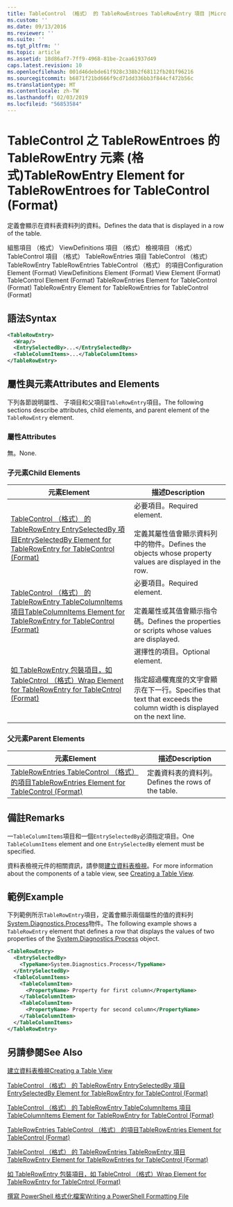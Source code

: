 ```yaml
---
title: TableControl （格式） 的 TableRowEntroes TableRowEntry 項目 |Microsoft Docs
ms.custom: ''
ms.date: 09/13/2016
ms.reviewer: ''
ms.suite: ''
ms.tgt_pltfrm: ''
ms.topic: article
ms.assetid: 18d86af7-7ff9-4968-81be-2caa61937d49
caps.latest.revision: 10
ms.openlocfilehash: 001d46debde61f928c338b2f68112fb201f96216
ms.sourcegitcommit: b6871f21bd666f9cd71dd336bb3f844cf472b56c
ms.translationtype: MT
ms.contentlocale: zh-TW
ms.lasthandoff: 02/03/2019
ms.locfileid: "56853584"
---
```

# <a name="tablerowentry-element-for-tablerowentroes-for-tablecontrol-format"></a><span data-ttu-id="687d0-102">TableControl 之 TableRowEntroes 的 TableRowEntry 元素 (格式)</span><span class="sxs-lookup"><span data-stu-id="687d0-102">TableRowEntry Element for TableRowEntroes for TableControl (Format)</span></span>

<span data-ttu-id="687d0-103">定義會顯示在資料表資料列的資料。</span><span class="sxs-lookup"><span data-stu-id="687d0-103">Defines the data that is displayed in a row of the table.</span></span>

<span data-ttu-id="687d0-104">組態項目 （格式） ViewDefinitions 項目 （格式） 檢視項目 （格式） TableControl 項目 （格式） TableRowEntries 項目 TableControl （格式） TableRowEntry TableRowEntries TableControl （格式） 的項目</span><span class="sxs-lookup"><span data-stu-id="687d0-104">Configuration Element (Format) ViewDefinitions Element (Format) View Element (Format) TableControl Element (Format) TableRowEntries Element for TableControl (Format) TableRowEntry Element for TableRowEntries for TableControl (Format)</span></span>

## <a name="syntax"></a><span data-ttu-id="687d0-105">語法</span><span class="sxs-lookup"><span data-stu-id="687d0-105">Syntax</span></span>

```xml
<TableRowEntry>
  <Wrap/>
  <EntrySelectedBy>...</EntrySelectedBy>
  <TableColumnItems>...</TableColumnItems>
</TableRowEntry>
```

## <a name="attributes-and-elements"></a><span data-ttu-id="687d0-106">屬性與元素</span><span class="sxs-lookup"><span data-stu-id="687d0-106">Attributes and Elements</span></span>

<span data-ttu-id="687d0-107">下列各節說明屬性、 子項目和父項目`TableRowEntry`項目。</span><span class="sxs-lookup"><span data-stu-id="687d0-107">The following sections describe attributes, child elements, and parent element of the `TableRowEntry` element.</span></span>

### <a name="attributes"></a><span data-ttu-id="687d0-108">屬性</span><span class="sxs-lookup"><span data-stu-id="687d0-108">Attributes</span></span>

<span data-ttu-id="687d0-109">無。</span><span class="sxs-lookup"><span data-stu-id="687d0-109">None.</span></span>

### <a name="child-elements"></a><span data-ttu-id="687d0-110">子元素</span><span class="sxs-lookup"><span data-stu-id="687d0-110">Child Elements</span></span>

|<span data-ttu-id="687d0-111">元素</span><span class="sxs-lookup"><span data-stu-id="687d0-111">Element</span></span>|<span data-ttu-id="687d0-112">描述</span><span class="sxs-lookup"><span data-stu-id="687d0-112">Description</span></span>|
|-------------|-----------------|
|[<span data-ttu-id="687d0-113">TableControl （格式） 的 TableRowEntry EntrySelectedBy 項目</span><span class="sxs-lookup"><span data-stu-id="687d0-113">EntrySelectedBy Element for TableRowEntry for TableControl (Format)</span></span>](./entryselectedby-element-for-tablerowentry-for-tablecontrol-format.md)|<span data-ttu-id="687d0-114">必要項目。</span><span class="sxs-lookup"><span data-stu-id="687d0-114">Required element.</span></span><br /><br /> <span data-ttu-id="687d0-115">定義其屬性值會顯示資料列中的物件。</span><span class="sxs-lookup"><span data-stu-id="687d0-115">Defines the objects whose property values are displayed in the row.</span></span>|
|[<span data-ttu-id="687d0-116">TableControl （格式） 的 TableRowEntry TableColumnItems 項目</span><span class="sxs-lookup"><span data-stu-id="687d0-116">TableColumnItems Element for TableRowEntry for TableControl (Format)</span></span>](./tablecolumnitems-element-for-tablerowentry-for-tablecontrol-format.md)|<span data-ttu-id="687d0-117">必要項目。</span><span class="sxs-lookup"><span data-stu-id="687d0-117">Required element.</span></span><br /><br /> <span data-ttu-id="687d0-118">定義屬性或其值會顯示指令碼。</span><span class="sxs-lookup"><span data-stu-id="687d0-118">Defines the properties or scripts whose values are displayed.</span></span>|
|[<span data-ttu-id="687d0-119">如 TableRowEntry 包裝項目，如 TableCntrol （格式）</span><span class="sxs-lookup"><span data-stu-id="687d0-119">Wrap Element for TableRowEntry for TableCntrol (Format)</span></span>](./wrap-element-for-tablerowentry-for-tablecontrl-format.md)|<span data-ttu-id="687d0-120">選擇性的項目。</span><span class="sxs-lookup"><span data-stu-id="687d0-120">Optional element.</span></span><br /><br /> <span data-ttu-id="687d0-121">指定超過欄寬度的文字會顯示在下一行。</span><span class="sxs-lookup"><span data-stu-id="687d0-121">Specifies that text that exceeds the column width is displayed on the next line.</span></span>|

### <a name="parent-elements"></a><span data-ttu-id="687d0-122">父元素</span><span class="sxs-lookup"><span data-stu-id="687d0-122">Parent Elements</span></span>

|<span data-ttu-id="687d0-123">元素</span><span class="sxs-lookup"><span data-stu-id="687d0-123">Element</span></span>|<span data-ttu-id="687d0-124">描述</span><span class="sxs-lookup"><span data-stu-id="687d0-124">Description</span></span>|
|-------------|-----------------|
|[<span data-ttu-id="687d0-125">TableRowEntries TableControl （格式） 的項目</span><span class="sxs-lookup"><span data-stu-id="687d0-125">TableRowEntries Element for TableControl (Format)</span></span>](./tablerowentries-element-for-tablecontrol-format.md)|<span data-ttu-id="687d0-126">定義資料表的資料列。</span><span class="sxs-lookup"><span data-stu-id="687d0-126">Defines the rows of the table.</span></span>|

## <a name="remarks"></a><span data-ttu-id="687d0-127">備註</span><span class="sxs-lookup"><span data-stu-id="687d0-127">Remarks</span></span>

<span data-ttu-id="687d0-128">一`TableColumnItems`項目和一個`EntrySelectedBy`必須指定項目。</span><span class="sxs-lookup"><span data-stu-id="687d0-128">One `TableColumnItems` element and one `EntrySelectedBy` element must be specified.</span></span>

<span data-ttu-id="687d0-129">資料表檢視元件的相關資訊，請參閱[建立資料表檢視](./creating-a-table-view.md)。</span><span class="sxs-lookup"><span data-stu-id="687d0-129">For more information about the components of a table view, see [Creating a Table View](./creating-a-table-view.md).</span></span>

## <a name="example"></a><span data-ttu-id="687d0-130">範例</span><span class="sxs-lookup"><span data-stu-id="687d0-130">Example</span></span>

<span data-ttu-id="687d0-131">下列範例所示`TableRowEntry`項目，定義會顯示兩個屬性的值的資料列[System.Diagnostics.Process](/dotnet/api/System.Diagnostics.Process)物件。</span><span class="sxs-lookup"><span data-stu-id="687d0-131">The following example shows a `TableRowEntry` element that defines a row that displays the values of two properties of the [System.Diagnostics.Process](/dotnet/api/System.Diagnostics.Process) object.</span></span>

```xml
<TableRowEntry>
  <EntrySelectedBy>
    <TypeName>System.Diagnostics.Process</TypeName>
  </EntrySelectedBy>
  <TableColumnItems>
    <TableColumnItem>
      <PropertyName> Property for first column</PropertyName>
    </TableColumnItem>
    <TableColumnItem>
      <PropertyName> Property for second column</PropertyName>
    </TableColumnItem>
  </TableColumnItems>
</TableRowEntry>
```

## <a name="see-also"></a><span data-ttu-id="687d0-132">另請參閱</span><span class="sxs-lookup"><span data-stu-id="687d0-132">See Also</span></span>

[<span data-ttu-id="687d0-133">建立資料表檢視</span><span class="sxs-lookup"><span data-stu-id="687d0-133">Creating a Table View</span></span>](./creating-a-table-view.md)

[<span data-ttu-id="687d0-134">TableControl （格式） 的 TableRowEntry EntrySelectedBy 項目</span><span class="sxs-lookup"><span data-stu-id="687d0-134">EntrySelectedBy Element for TableRowEntry for TableControl (Format)</span></span>](./entryselectedby-element-for-tablerowentry-for-tablecontrol-format.md)

[<span data-ttu-id="687d0-135">TableControl （格式） 的 TableRowEntry TableColumnItems 項目</span><span class="sxs-lookup"><span data-stu-id="687d0-135">TableColumnItems Element for TableRowEntry for TableControl (Format)</span></span>](./tablecolumnitems-element-for-tablerowentry-for-tablecontrol-format.md)

[<span data-ttu-id="687d0-136">TableRowEntries TableControl （格式） 的項目</span><span class="sxs-lookup"><span data-stu-id="687d0-136">TableRowEntries Element for TableControl (Format)</span></span>](./tablerowentries-element-for-tablecontrol-format.md)

[<span data-ttu-id="687d0-137">TableControl （格式） 的 TableRowEntries TableRowEntry 項目</span><span class="sxs-lookup"><span data-stu-id="687d0-137">TableRowEntry Element for TableRowEntries for TableControl (Format)</span></span>](./tablerowentry-element-for-tablerowentroes-for-tablecontrol-format.md)

[<span data-ttu-id="687d0-138">如 TableRowEntry 包裝項目，如 TableCntrol （格式）</span><span class="sxs-lookup"><span data-stu-id="687d0-138">Wrap Element for TableRowEntry for TableCntrol (Format)</span></span>](./wrap-element-for-tablerowentry-for-tablecontrl-format.md)

[<span data-ttu-id="687d0-139">撰寫 PowerShell 格式化檔案</span><span class="sxs-lookup"><span data-stu-id="687d0-139">Writing a PowerShell Formatting File</span></span>](./writing-a-powershell-formatting-file.md)
